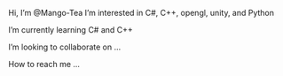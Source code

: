 Hi, I’m @Mango-Tea
 I’m interested in C#, C++, opengl, unity, and Python

I’m currently learning C# and C++
 
 I’m looking to collaborate on ...
 
 How to reach me ...

<!---
Mango-Tea/Mango-Tea is a ✨ special ✨ repository because its `README.md` (this file) appears on your GitHub profile.
You can click the Preview link to take a look at your changes.
--->
